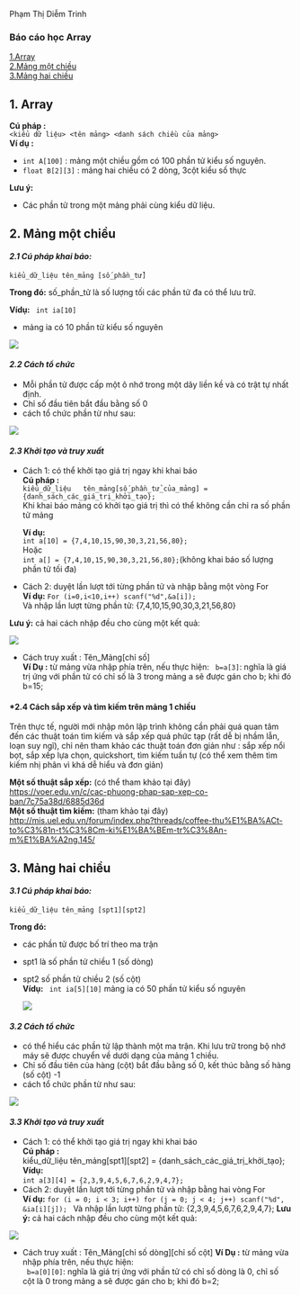 Phạm Thị Diễm Trinh
### Báo cáo học Array
[1.Array](#Array)  
[2.Mảng một chiều](#motchieu)  
[3.Mảng hai chiều](#haichieu)  


<a name="Array"></a>
## 1. Array

**Cú pháp :**  
 `<kiểu dữ liệu> <tên mảng> <danh sách chiều của mảng>`  
**Ví dụ :**
- `int A[100]` : mảng một chiều gồm có 100 phần tử kiểu số nguyên.  
- `float B[2][3]` : mảng hai chiều có 2 dòng, 3cột kiểu số thực 

**Lưu ý:**
- Các phần tử trong một mảng phải cùng kiểu dữ liệu.

<a name="motchieu"></a>
## 2. Mảng một chiều
#### *2.1 Cú pháp khai báo:*  
 
 `kiểu_dữ_liệu tên_mảng [số_phần_tử]` 
 
**Trong đó:** số_phần_tử là số lượng tối các phần tử đa có thể lưu trữ.

**Vídụ:**
  ` int ia[10]`
  - mảng ia có 10 phần tử kiểu số nguyên
  
  ![](http://tuhocanninhmang.com/files/array1.png)  
  
#### *2.2 Cách tổ chức* 
 
  - Mỗi phần tử được cấp một ô nhớ trong một dãy liền kề và có trật tự nhất định. 
  - Chỉ số đầu tiên bắt đầu bằng số 0
  - cách tổ chức phần từ như sau:
  
  ![](http://tuhocanninhmang.com/files/array2.png)
  
#### *2.3 Khởi tạo và truy xuất*
- Cách 1: có thể khởi tạo giá trị ngay khi khai báo   
  **Cú pháp :**  
  `kiểu_dữ_liệu   tên_mảng[số_phần_tử_của_mảng] = {danh_sách_các_giá_trị_khởi_tạo};`   
   Khi khai báo mảng có khởi tạo giá trị thì có thể không cần chỉ ra số phần tử mảng  
  
  **Ví dụ:**  
  `int a[10] = {7,4,10,15,90,30,3,21,56,80};`  
   Hoặc  
   `int a[] = {7,4,10,15,90,30,3,21,56,80};`(không khai báo số lượng phần tử tối đa)  

- Cách 2: duyệt lần lượt tới từng phần tử và nhập bằng một vòng For  
   **Ví dụ:**
    `For (i=0,i<10,i++) scanf("%d",&a[i]);`  
     Và nhập lần lượt từng phần tử: {7,4,10,15,90,30,3,21,56,80} 
     
**Lưu ý:** cả hai cách nhập đều cho cùng một kết quả:  

![](https://sites.google.com/site/huynhtantaisd/_/rsrc/1364235526717/thuthuat/lap-trinh-c-c/mang-mang-mot-chieu/mang-mot-chieu.gif)

- Cách truy xuất : Tên_Mảng[chỉ số]  
    **Ví Dụ :** từ mảng vừa nhập phía trên, nếu thực hiện:
    ` b=a[3]`: nghĩa là giá trị ứng với phần tử có chỉ số là 3 trong mảng a sẽ được gán cho b; khi đó b=15;
  
#### *2.4 Cách sắp xếp và tìm kiếm trên mảng 1 chiều
Trên thực tế, người mới nhập môn lập trình không cần phải quá quan tâm đến các thuật toán tìm kiếm và sắp xếp quá phức tạp (rất dễ bị nhầm lẫn, loạn suy ngĩ), chỉ nên tham khảo các thuật toán đơn giản như : sắp xếp nổi bọt, sắp xếp lựa chọn, quickshort, tìm kiếm tuần tự (có thể xem thêm tìm kiếm nhị phân vì khá dễ hiểu và đơn giản)  

**Một số thuật sắp xếp:** (có thể tham khảo tại đây)  
https://voer.edu.vn/c/cac-phuong-phap-sap-xep-co-ban/7c75a38d/6885d36d  
**Một số thuật tìm kiếm:** (tham khảo tại đây)  
http://mis.uel.edu.vn/forum/index.php?threads/coffee-thu%E1%BA%ACt-to%C3%81n-t%C3%8Cm-ki%E1%BA%BEm-tr%C3%8An-m%E1%BA%A2ng.145/

<a name="haichieu"></a>
## 3. Mảng hai chiều
#### *3.1 Cú pháp khai báo:*  
 
 `kiểu_dữ_liệu tên_mảng [spt1][spt2]`  
 
**Trong đó:** 
- các phần tử được bố trí theo ma trận
- spt1 là số phần tử chiều 1 (số dòng) 
- spt2 số phần tử chiều 2 (số cột)  
**Vídụ:**
  ` int ia[5][10]`
    mảng ia có 50 phần tử kiểu số nguyên
    
  ![](http://tuhocanninhmang.com/images/array1.png)  
  
#### *3.2 Cách tổ chức* 

  - có thể hiểu các phần tử lập thành một ma trận. Khi lưu trữ trong bộ nhớ máy sẽ được chuyển về dưới dạng của mảng 1 chiều.
  - Chỉ số đầu tiên của hàng (cột)  bắt đầu bằng số 0, kết thúc bằng số hàng (số cột) -1
  - cách tổ chức phần từ như sau:
  
  ![](https://www.stdio.vn/statics/external_data/files/pages/articles/2015/150/content/ss_2.png)
  
#### *3.3 Khởi tạo và truy xuất*
- Cách 1: có thể khởi tạo giá trị ngay khi khai báo   
 **Cú pháp :**  
  kiểu_dữ_liệu   tên_mảng[spt1][spt2] = {danh_sách_các_giá_trị_khởi_tạo};     
  **Vídụ:**  
`int a[3][4] = {2,3,9,4,5,6,7,6,2,9,4,7};`
- Cách 2: duyệt lần lượt tới từng phần tử và nhập bằng hai vòng For  
   **Ví dụ:**
  `for (i = 0; i < 3; i++)
   for (j = 0; j < 4; j++)
  scanf("%d", &ia[i][j]);
`
    Và nhập lần lượt từng phần tử: {2,3,9,4,5,6,7,6,2,9,4,7};
**Lưu ý:** cả hai cách nhập đều cho cùng một kết quả:

![](http://www.oktot.com/wp-content/uploads/2016/04/image006-5.jpg)
  
 - Cách truy xuất : Tên_Mảng[chỉ số dòng][chỉ số cột]
 **Ví Dụ :** từ mảng vừa nhập phía trên, nếu thực hiện:  
  ` b=a[0][0]`: nghĩa là giá trị ứng với phần tử có chỉ số dòng là 0, chỉ số cột là 0 trong mảng a sẽ được gán cho b; khi đó b=2;
 
